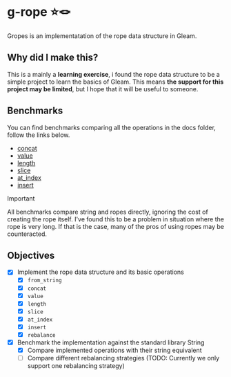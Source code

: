 # g-rope ⭐🪢

Gropes is an implementatation of the rope data structure in Gleam.

## Why did I make this?

This is a mainly a **learning exercise**, i found the rope data structure to be a simple project to
learn the basics of Gleam. This means **the support for this project may be limited**, but I hope
that it will be useful to someone.

## Benchmarks

You can find benchmarks comparing all the operations in the docs folder, follow the links below.

- [concat](./docs/concat_results.txt)
- [value](./docs/value_results.txt)
- [length](./docs/length_results.txt)
- [slice](./docs/slice_results.txt)
- [at_index](./docs/at_index_results.txt)
- [insert](./docs/insert_results.txt)

> [!IMPORTANT]  
> All benchmarks compare string and ropes directly, ignoring the cost of creating the rope itself. I've found this to be a problem in situation where the rope is very long. If that is the case, many of the pros of using ropes may be counteracted.


## Objectives

- [x] Implement the rope data structure and its basic operations
  - [x] `from_string`
  - [x] `concat`
  - [x] `value`
  - [x] `length`
  - [x] `slice`
  - [x] `at_index`
  - [x] `insert`
  - [x] `rebalance`
- [x] Benchmark the implementation against the standard library String
  - [x] Compare implemented operations with their string equivalent
  - [ ] Compare different rebalancing strategies (TODO: Currently we only support one rebalancing strategy)
